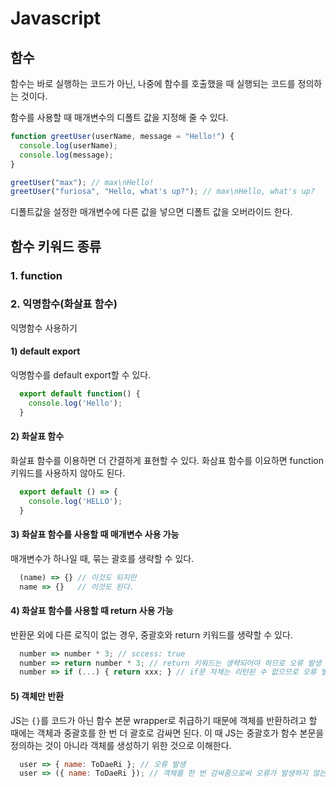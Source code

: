 # Javascript

## 함수
함수는 바로 실행하는 코드가 아닌, 나중에 함수를 호출했을 때 실행되는 코드를 정의하는 것이다.

함수를 사용할 때 매개변수의 디폴트 값을 지정해 줄 수 있다.

``` javascript
function greetUser(userName, message = "Hello!") {
  console.log(userName);
  console.log(message);
}

greetUser("max"); // max\nHello!
greetUser("furiosa", "Hello, what's up?"); // max\nHello, what's up?
```

디폴트값을 설정한 매개변수에 다른 값을 넣으면 디폴트 값을 오버라이드 한다.

## 함수 키워드 종류

### 1. function

### 2. 익명함수(화살표 함수)

익명함수 사용하기

#### 1) default export

익명함수를 default export할 수 있다.

```javascript
  export default function() {
    console.log('Hello');
  }
```

#### 2) 화살표 함수

화살표 함수를 이용하면 더 간결하게 표현할 수 있다.
화삼표 함수를 이요하면 function 키워드를 사용하지 않아도 된다.

``` javascript
  export default () => {
    console.log('HELLO');
  }
```

#### 3) 화살표 함수를 사용할 때 매개변수 사용 가능

매개변수가 하나일 때, 묶는 괄호를 생략할 수 있다.

``` javascript
  (name) => {} // 이것도 되지만
  name => {}   // 이것도 된다.
```

#### 4) 화살표 함수를 사용할 때 return 사용 가능

반환문 외에 다른 로직이 없는 경우,  중괄호와 return 키워드를 생략할 수 있다.

``` javascript
  number => number * 3; // sccess: true
  number => return number * 3; // return 키워드는 생략되어야 하므로 오류 발생
  number => if (...) { return xxx; } // if문 자체는 리턴된 수 없으므로 오류 발생
```

#### 5) 객체만 반환

JS는 `{}`를 코드가 아닌 함수 본문 wrapper로 취급하기 때문에 객체를 반환하려고 할 때에는 객체과 중괄호를 한 번 더 괄호로 감싸면 된다.
이 때 JS는 중괄호가 함수 본문을 정의하는 것이 아니라 객체를 생성하기 위한 것으로 이해한다.

``` javascript
  user => { name: ToDaeRi }; // 오류 발생
  user => ({ name: ToDaeRi }); // 객체를 한 번 감싸줌으로써 오류가 발생하지 않는다.
```
